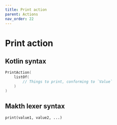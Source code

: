 ```yaml
---
title: Print action
parent: Actions
nav_order: 22
---
```


# Print action

## Kotlin syntax

```kotlin
PrintAction(
    listOf(
        // Things to print, conforming to `Value`
    )
)
```

## Makth lexer syntax

```
print(value1, value2, ...)
```
